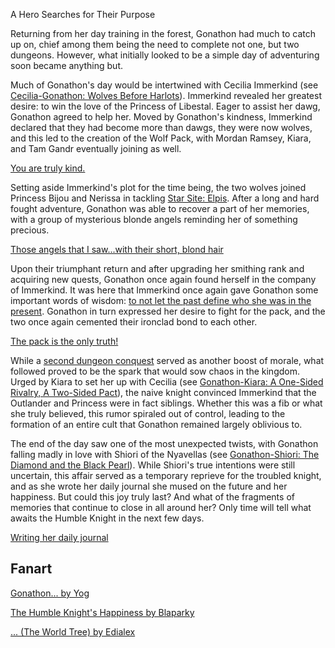 A Hero Searches for Their Purpose 

Returning from her day training in the forest, Gonathon had much to catch up on, chief among them being the need to complete not one, but two dungeons. However, what initially looked to be a simple day of adventuring soon became anything but. 

Much of Gonathon's day would be intertwined with Cecilia Immerkind (see [Cecilia-Gonathon: Wolves Before Harlots](#edge:cecilia-gigi)). Immerkind revealed her greatest desire: to win the love of the Princess of Libestal. Eager to assist her dawg, Gonathon agreed to help her. Moved by Gonathon's kindness, Immerkind declared that they had become more than dawgs, they were now wolves, and this led to the creation of the Wolf Pack, with Mordan Ramsey, Kiara, and Tam Gandr eventually joining as well.

[You are truly kind.](#embed:https://youtu.be/dgfH4qnRlfw?t=2020)

Setting aside Immerkind's plot for the time being, the two wolves joined Princess Bijou and Nerissa in tackling [Star Site: Elpis](https://youtu.be/dgfH4qnRlfw?t=4404). After a long and hard fought adventure, Gonathon was able to recover a part of her memories, with a group of mysterious blonde angels reminding her of something precious. 

[Those angels that I saw...with their short, blond hair](#embed:https://youtu.be/dgfH4qnRlfw?t=7532)

Upon their triumphant return and after upgrading her smithing rank and acquiring new quests, Gonathon once again found herself in the company of Immerkind. It was here that Immerkind once again gave Gonathon some important words of wisdom: [to not let the past define who she was in the present](https://youtu.be/dgfH4qnRlfw?t=9664). Gonathon in turn expressed her desire to fight for the pack, and the two once again cemented their ironclad bond to each other. 

[The pack is the only truth!](#embed:https://youtu.be/dgfH4qnRlfw?t=9538)

While a [second dungeon conquest](https://youtu.be/dgfH4qnRlfw?t=12253) served as another boost of morale, what followed proved to be the spark that would sow chaos in the kingdom. Urged by Kiara to set her up with Cecilia (see [Gonathon-Kiara: A One-Sided Rivalry, A Two-Sided Pact](#edge:gigi-kiara)), the naive knight convinced Immerkind that the Outlander and Princess were in fact siblings. Whether this was a fib or what she truly believed, this rumor spiraled out of control, leading to the formation of an entire cult that Gonathon remained largely oblivious to. 

The end of the day saw one of the most unexpected twists, with Gonathon falling madly in love with Shiori of the Nyavellas (see [Gonathon-Shiori: The Diamond and the Black Pearl](#edge:gigi-shiori)). While Shiori's true intentions were still uncertain, this affair served as a temporary reprieve for the troubled knight, and as she wrote her daily journal she mused on the future and her happiness. But could this joy truly last? And what of the fragments of memories that continue to close in all around her? Only time will tell what awaits the Humble Knight in the next few days. 

[Writing her daily journal](#embed:https://youtu.be/dgfH4qnRlfw?t=20429)

## Fanart
[Gonathon... by Yog](https://x.com/massiveyog/status/1919634283809144908?s=46&t=Hs_QRLG_ayqKN5hO2BW3-A)

[The Humble Knight's Happiness by Blaparky](https://x.com/blaparky/status/1919657314384282081)

[... (The World Tree) by Edialex](https://x.com/Ediialex/status/1919243257499853211)